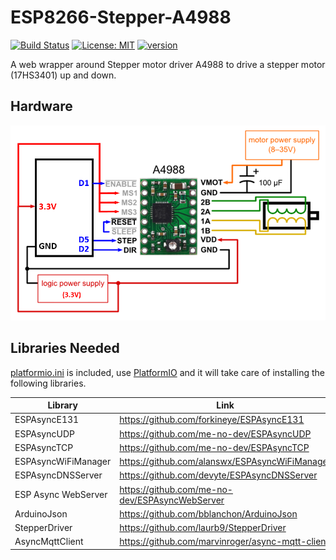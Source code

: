 # ESP8266-Stepper-A4988

[![Build Status](https://travis-ci.com/debsahu/ESP8266-Stepper-A4988.svg?branch=master)](https://travis-ci.com/debsahu/ESP8266-Stepper-A4988) [![License: MIT](https://img.shields.io/badge/License-MIT-green.svg)](https://opensource.org/licenses/MIT) [![version](https://img.shields.io/badge/version-v1.0.0-blue.svg)](https://github.com/debsahu/ESP8266-Stepper-A4988/)

A web wrapper around Stepper motor driver A4988 to drive a stepper motor (17HS3401) up and down.

## Hardware

![Hardware Setup](https://github.com/debsahu/ESP8266-Stepper-A4988/blob/master/WiringSchematic.png)

## Libraries Needed

[platformio.ini](https://github.com/debsahu/ESP8266-Stepper-A4988/blob/master/platformio.ini) is included, use [PlatformIO](https://platformio.org/platformio-ide) and it will take care of installing the following libraries.

| Library                   | Link                                                       |
|---------------------------|------------------------------------------------------------|
|ESPAsyncE131               |https://github.com/forkineye/ESPAsyncE131                   |
|ESPAsyncUDP                |https://github.com/me-no-dev/ESPAsyncUDP                    |
|ESPAsyncTCP                |https://github.com/me-no-dev/ESPAsyncTCP                    |
|ESPAsyncWiFiManager        |https://github.com/alanswx/ESPAsyncWiFiManager              |
|ESPAsyncDNSServer          |https://github.com/devyte/ESPAsyncDNSServer                 |
|ESP Async WebServer        |https://github.com/me-no-dev/ESPAsyncWebServer              |
|ArduinoJson                |https://github.com/bblanchon/ArduinoJson                    |
|StepperDriver              |https://github.com/laurb9/StepperDriver                     |
|AsyncMqttClient            |https://github.com/marvinroger/async-mqtt-client            |
